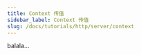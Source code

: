 ```yaml
---
title: Context 传值 
sidebar_label: Context 传值
slug: /docs/tutorials/http/server/context
---
```

balala...